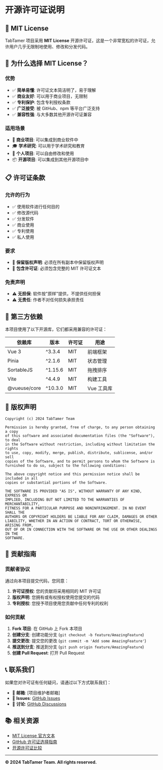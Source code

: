 # 开源许可证说明

## 📄 MIT License

TabTamer 项目采用 **MIT License** 开源许可证，这是一个非常宽松的许可证，允许用户几乎无限制地使用、修改和分发代码。

## 🎯 为什么选择 MIT License？

### 优势
- ✅ **简单易懂**: 许可证文本简洁明了，易于理解
- ✅ **商业友好**: 可以用于商业项目，无限制
- ✅ **专利保护**: 包含专利授权条款
- ✅ **广泛接受**: 被 GitHub、npm 等平台广泛支持
- ✅ **兼容性强**: 与大多数其他开源许可证兼容

### 适用场景
- 🏢 **商业项目**: 可以集成到商业软件中
- 🎓 **学术研究**: 可以用于学术研究和教育
- 🔧 **个人项目**: 可以自由修改和使用
- 📦 **开源项目**: 可以集成到其他开源项目中

## 📋 许可证条款

### 允许的行为
- ✅ 使用软件进行任何目的
- ✅ 修改源代码
- ✅ 分发软件
- ✅ 商业使用
- ✅ 专利使用
- ✅ 私人使用

### 要求
- 📝 **保留版权声明**: 必须在所有副本中保留版权声明
- 📝 **包含许可证**: 必须包含完整的 MIT 许可证文本

### 免责声明
- ⚠️ **无担保**: 软件按"原样"提供，不提供任何担保
- ⚠️ **无责任**: 作者不对任何损失承担责任

## 🔗 第三方依赖

本项目使用了以下开源库，它们都采用兼容的许可证：

| 依赖库 | 版本 | 许可证 | 用途 |
|--------|------|--------|------|
| Vue 3 | ^3.3.4 | MIT | 前端框架 |
| Pinia | ^2.1.6 | MIT | 状态管理 |
| SortableJS | ^1.15.6 | MIT | 拖拽排序 |
| Vite | ^4.4.9 | MIT | 构建工具 |
| @vueuse/core | ^10.3.0 | MIT | Vue 工具库 |

## 📝 版权声明

```
Copyright (c) 2024 TabTamer Team

Permission is hereby granted, free of charge, to any person obtaining a copy
of this software and associated documentation files (the "Software"), to deal
in the Software without restriction, including without limitation the rights
to use, copy, modify, merge, publish, distribute, sublicense, and/or sell
copies of the Software, and to permit persons to whom the Software is
furnished to do so, subject to the following conditions:

The above copyright notice and this permission notice shall be included in all
copies or substantial portions of the Software.

THE SOFTWARE IS PROVIDED "AS IS", WITHOUT WARRANTY OF ANY KIND, EXPRESS OR
IMPLIED, INCLUDING BUT NOT LIMITED TO THE WARRANTIES OF MERCHANTABILITY,
FITNESS FOR A PARTICULAR PURPOSE AND NONINFRINGEMENT. IN NO EVENT SHALL THE
AUTHORS OR COPYRIGHT HOLDERS BE LIABLE FOR ANY CLAIM, DAMAGES OR OTHER
LIABILITY, WHETHER IN AN ACTION OF CONTRACT, TORT OR OTHERWISE, ARISING FROM,
OUT OF OR IN CONNECTION WITH THE SOFTWARE OR THE USE OR OTHER DEALINGS IN THE
SOFTWARE.
```

## 🤝 贡献指南

### 贡献者协议

通过向本项目提交代码，您同意：

1. **许可证授权**: 您的贡献将采用相同的 MIT 许可证
2. **版权声明**: 您拥有或有权授权使用您提交的代码
3. **专利授权**: 您授予项目使用您贡献中任何专利的权利

### 如何贡献

1. **Fork 项目**: 在 GitHub 上 Fork 本项目
2. **创建分支**: 创建功能分支 (`git checkout -b feature/AmazingFeature`)
3. **提交更改**: 提交您的更改 (`git commit -m 'Add some AmazingFeature'`)
4. **推送到分支**: 推送到分支 (`git push origin feature/AmazingFeature`)
5. **创建 Pull Request**: 打开 Pull Request

## 📞 联系我们

如果您对许可证有任何疑问，请通过以下方式联系我们：

- 📧 **邮箱**: [项目维护者邮箱]
- 🐛 **Issues**: [GitHub Issues](https://github.com/your-repo/issues)
- 💬 **讨论**: [GitHub Discussions](https://github.com/your-repo/discussions)

## 📚 相关资源

- [MIT License 官方文本](https://opensource.org/licenses/MIT)
- [GitHub 许可证选择指南](https://choosealicense.com/)
- [开源许可证比较](https://tldrlegal.com/)

---

**© 2024 TabTamer Team. All rights reserved.**
